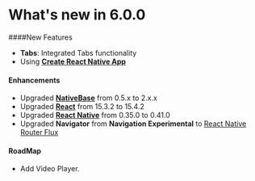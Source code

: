 #  What's new in 6.0.0

####New Features

* **Tabs**: Integrated Tabs functionality
* Using [**Create React Native App**](https://github.com/react-community/create-react-native-app)

#### Enhancements

* Upgraded [**NativeBase**](http://nativebase.io/docs/v2.0.0/) from 0.5.x to 2.x.x
* Upgraded [**React**](https://facebook.github.io/react/) from 15.3.2 to 15.4.2
* Upgraded [**React Native**](https://github.com/facebook/react-native) from 0.35.0 to 0.41.0
* Upgraded **Navigator** from **Navigation Experimental** to [React Native Router Flux](https://github.com/aksonov/react-native-router-flux)

#### RoadMap

* Add Video Player.

